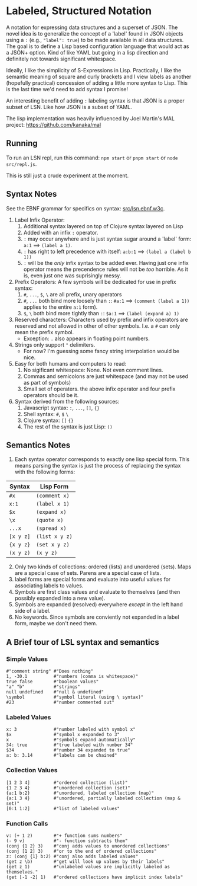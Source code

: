 # Labeled, Structured Notation

A notation for expressing data structures and a superset of JSON. The novel
idea is to generalize the concept of a 'label' found in JSON objects using a
`:` (e.g., `"label": true`) to be made available in all data structures. The
goal is to define a Lisp based configuration language that would act as a JSON+
option. Kind of like YAML but going in a lisp direction and definitely not
towards significant whitespace.

Ideally, I like the simplicity of S-Expressions in Lisp. Practically, I like
the semantic meaning of square and curly brackets and I view labels as another
(hopefully practical) concession of adding a little more syntax to Lisp. This
is the last time we'd need to add syntax I promise!

An interesting benefit of adding `:` labeling syntax is that JSON is a proper
subset of LSN. Like how JSON is a subset of YAML.

The lisp implementation was heavily influenced by Joel Martin's
MAL project: https://github.com/kanaka/mal

## Running
To run an LSN repl, run this command: `npm start` or `pnpm start` or
`node src/repl.js`.

This is still just a crude experiment at the moment.

## Syntax Notes
See the EBNF grammar for specifics on syntax: [src/lsn.ebnf.w3c](src/lsn.ebnf.w3c).

1. Label Infix Operator:
    1. Additional syntax layered on top of Clojure syntax layered on Lisp
    2. Added with an infix `:` operator.
    3. `:` may occur anywhere and is just syntax sugar around a 'label' form: `a:1` ==> `(label a 1)`.
    4. `:` has right to left precedence with itself: `a:b:1` ==> `(label a (label b 1))`
    5. `:` will be the _only_ infix syntax to be added ever. Having just one infix
     operator means the precendence rules will not be _too_ horrible. As it is, even just one was suprisingly messy.
2. Prefix Operators: A few symbols will be dedicated for use in prefix syntax:
    1. `#`, `...`, `$`, `\` are all prefix, unary operators
    2. `#`, `...` both bind more loosely than `:`: `#a:1` ==> `(comment (label a 1))`
       applies to the entire `a:1` form).
    3. `$`, `\` both bind more tightly than `:`: `$a:1` ==> `(label (expand a) 1)`
3. Reserved characters: Characters used by prefix and infix operators are reserved and not allowed in other of other symbols.
   I.e. a `#` can only mean the prefix symbol.
    * Exception: `.` also appears in floating point numbers.
4. Strings only support `"` delimiters.
    * For now? I'm guessing some fancy string interpolation would be nice.
5. Easy for both humans and computers to read:
    1. No sigificant whitespace: None. Not even comment lines.
    2. Commas and semicolons are just whitespace (and may not be used as part of symbols)
    3. Small set of operaters. the above infix operator and four prefix operators should be it.
6. Syntax derived from the following sources:
    1. Javascript syntax: `:`, `...`, `[]`, `{}`
    2. Shell syntax: `#`, `$` `\`
    3. Clojure syntax: `[]` `{}`
    4. The rest of the syntax is just Lisp: `()`

## Semantics Notes
1. Each syntax operator corresponds to exactly one lisp special form. This means parsing
   the syntax is just the process of replacing the syntax with the following
   forms:

| Syntax | Lisp Form |
| --- | --- |
| `#x` | `(comment x)` |
| `x:1` | `(label x 1)` |
| `$x` | `(expand x)` |
| `\x` | `(quote x)` |
| `...x` | `(spread x)` |
| `[x y z]` | `(list x y z)` |
| `{x y z}` | `(set x y z)` |
| `(x y z)` | `(x y z)` |

2. Only two kinds of collections: ordered (lists) and unordered (sets).
   Maps are a special case of sets. Parens are a special case of lists.
3. label forms are special forms and evaluate into useful values for
   associating labels to values.
4. Symbols are first class values and evaluate to themselves (and then possibly expanded into a new value).
5. Symbols are expanded (resolved) everywhere _except_ in the left hand side of
   a label.
6. No keywords. Since symbols are conviently not expanded in a label form,
   maybe
   we don't need them.

## A Brief tour of LSL syntax and semantics

### Simple Values

    #"comment string" #"Does nothing"
    1, -30.1          #"numbers (comma is whitespace)"
    true false        #"boolean values"
    "a" "b"           #"strings"
    null undefined    #"null & undefined"
    \symbol           #"symbol literal (using \ syntax)"
    #23               #"number commented out"

### Labeled Values

    x: 3              #"number labeled with symbol x"
    $x                #"symbol x expanded to 3"
    x                 #"symbols expand automatically"
    34: true          #"true labeled with number 34"
    $34               #"number 34 expanded to true"
    a: b: 3.14        #"labels can be chained"

### Collection Values

    [1 2 3 4]         #"ordered collection (list)"
    {1 2 3 4}         #"unordered collection (set)"
    {a:1 b:2}         #"unordered, labeled collection (map)"
    {a:1 3 4}         #"unordered, partially labeled collection (map & set)"
    [0:1 1:2]         #"list of labeled values"

### Function Calls

    v: (+ 1 2)        #"+ function sums numbers"
    (- 9 v)           #"- function subtracts them"
    (conj {1 2} 3)    #"conj adds values to unordered collections"
    (conj [1 2] 3)    #"or to the end of ordered collections"
    z: (conj {1} b:2) #"conj also adds labeled values"
    (get z \b)        #"get will look up values by their labels"
    (get z 1)         #"unlabeled values are implicitly labeled as themselves."
    (get [-1 -2] 1)   #"ordered collections have implicit index labels"
